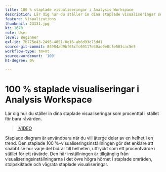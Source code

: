 ```yaml
---
title: 100 % staplade visualiseringar i Analysis Workspace
description: Lär dig hur du ställer in dina staplade visualiseringar som procenttal i stället för bara råvärden.
feature: Visualizations
thumbnail: 23131.jpg
kt: 1670
role: User
level: Beginner
exl-id: 7b775e43-2495-4851-8e16-ab6d93c75dd1
source-git-commit: 84984ad9bf65cfc69117e40ac0e0cfe503cac5e5
workflow-type: tm+mt
source-wordcount: '100'
ht-degree: 0%

---
```


# 100 % staplade visualiseringar i Analysis Workspace

Lär dig hur du ställer in dina staplade visualiseringar som procenttal i stället för bara råvärden.

>[!VIDEO](https://video.tv.adobe.com/v/23131/?quality=12&learn=on)

Staplade diagram är användbara när du vill återge delar av en helhet i en trend. Den staplade 100 %-visualiseringsinställningen gör det enklare att snabbt se hur varje del bidrar till helheten, uttryckt som ett procentvärde i stället för ett råvärde. Den här inställningen är tillgänglig från visualiseringsinställningarna i det övre högra hörnet i staplade områden, stolpskiktade och vågräta staplade visualiseringar.
